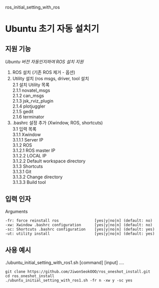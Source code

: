 ros_initial_setting_with_ros


# Ubuntu 초기 자동 설치기             
## 지원 기능
 *Ubuntu 버전 자동인지하여 ROS 설치 지원*      
                        
  1. ROS 설치 (기존 ROS 제거 - 옵션)               
  2. Utility 설치 (ros msgs, driver, tool 설치     
    2.1 설치 Utility 목록                          
        2.1.1 novatel_msgs                         
        2.1.2 can_msgs                             
        2.1.3 jsk_rviz_plugin                      
        2.1.4 plotjuggler                          
        2.1.5 gedit                                
        2.1.6 terminator                           
  3. .bashrc 설정 추가 (Xwindow, ROS, shortcuts)   
    3.1 입력 목록                                  
        3.1.1 Xwindow                              
             3.1.1.1 Server IP                     
        3.1.2 ROS                                  
             3.1.2.1 ROS master IP                 
             3.1.2.2 LOCAL IP                      
             3.1.2.2 Default workspace directory   
        3.1.3 Shortcuts                            
             3.1.3.1 Git                           
             3.1.3.2 Change directory              
             3.1.3.3 Build tool                    
## 입력 인자
Arguments

    -fr: force reinstall ros                [yes|y|no|n] (default: no)
    -xw: Xwindow .bashrc configuration      [yes|y|no|n] (default: no)
    -sc: Shortcuts .bashrc configuration    [yes|y|no|n] (default: yes)
    -ut: utility install                    [yes|y|no|n] (default: yes)

## 사용 예시
./ubuntu_initial_setting_with_ros1.sh [command] [input] ....
```
git clone https://github.com/JiwonSeokOOO/ros_oneshot_install.git
cd ros_oneshot_install
./ubuntu_initial_setting_with_ros1.sh -fr n -xw y -sc yes 
```
